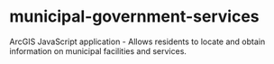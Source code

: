 municipal-government-services
=============================

ArcGIS JavaScript application - Allows residents to locate and obtain information on municipal facilities and services.
